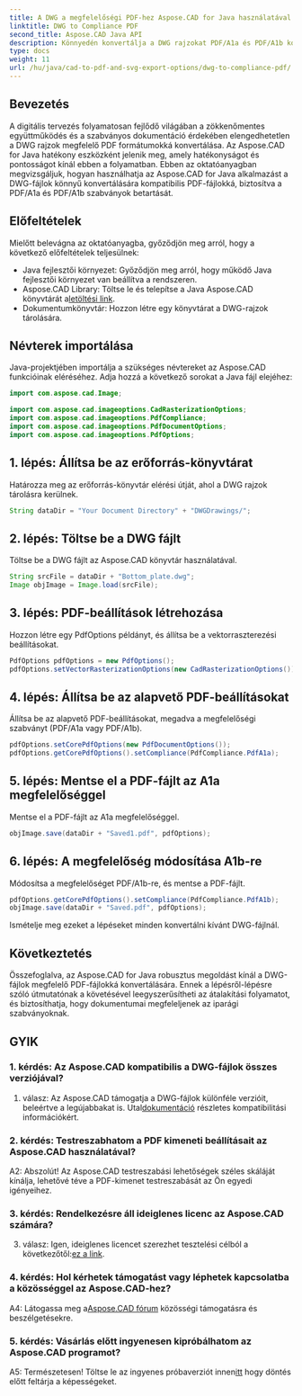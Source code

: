 ```yaml
---
title: A DWG a megfelelőségi PDF-hez Aspose.CAD for Java használatával
linktitle: DWG to Compliance PDF
second_title: Aspose.CAD Java API
description: Könnyedén konvertálja a DWG rajzokat PDF/A1a és PDF/A1b kompatibilis fájlokká az Aspose.CAD for Java segítségével. Egyszerűsítse munkafolyamatait pontosan és egyszerűen.
type: docs
weight: 11
url: /hu/java/cad-to-pdf-and-svg-export-options/dwg-to-compliance-pdf/
---
```

## Bevezetés

A digitális tervezés folyamatosan fejlődő világában a zökkenőmentes együttműködés és a szabványos dokumentáció érdekében elengedhetetlen a DWG rajzok megfelelő PDF formátumokká konvertálása. Az Aspose.CAD for Java hatékony eszközként jelenik meg, amely hatékonyságot és pontosságot kínál ebben a folyamatban. Ebben az oktatóanyagban megvizsgáljuk, hogyan használhatja az Aspose.CAD for Java alkalmazást a DWG-fájlok könnyű konvertálására kompatibilis PDF-fájlokká, biztosítva a PDF/A1a és PDF/A1b szabványok betartását.

## Előfeltételek

Mielőtt belevágna az oktatóanyagba, győződjön meg arról, hogy a következő előfeltételek teljesülnek:

- Java fejlesztői környezet: Győződjön meg arról, hogy működő Java fejlesztői környezet van beállítva a rendszeren.
-  Aspose.CAD Library: Töltse le és telepítse a Java Aspose.CAD könyvtárát a[letöltési link](https://releases.aspose.com/cad/java/).
- Dokumentumkönyvtár: Hozzon létre egy könyvtárat a DWG-rajzok tárolására.

## Névterek importálása

Java-projektjében importálja a szükséges névtereket az Aspose.CAD funkcióinak eléréséhez. Adja hozzá a következő sorokat a Java fájl elejéhez:

```java
import com.aspose.cad.Image;

import com.aspose.cad.imageoptions.CadRasterizationOptions;
import com.aspose.cad.imageoptions.PdfCompliance;
import com.aspose.cad.imageoptions.PdfDocumentOptions;
import com.aspose.cad.imageoptions.PdfOptions;
```

## 1. lépés: Állítsa be az erőforrás-könyvtárat

Határozza meg az erőforrás-könyvtár elérési útját, ahol a DWG rajzok tárolásra kerülnek.

```java
String dataDir = "Your Document Directory" + "DWGDrawings/";
```

## 2. lépés: Töltse be a DWG fájlt

Töltse be a DWG fájlt az Aspose.CAD könyvtár használatával.

```java
String srcFile = dataDir + "Bottom_plate.dwg";
Image objImage = Image.load(srcFile);
```

## 3. lépés: PDF-beállítások létrehozása

Hozzon létre egy PdfOptions példányt, és állítsa be a vektorraszterezési beállításokat.

```java
PdfOptions pdfOptions = new PdfOptions();
pdfOptions.setVectorRasterizationOptions(new CadRasterizationOptions());
```

## 4. lépés: Állítsa be az alapvető PDF-beállításokat

Állítsa be az alapvető PDF-beállításokat, megadva a megfelelőségi szabványt (PDF/A1a vagy PDF/A1b).

```java
pdfOptions.setCorePdfOptions(new PdfDocumentOptions());
pdfOptions.getCorePdfOptions().setCompliance(PdfCompliance.PdfA1a);
```

## 5. lépés: Mentse el a PDF-fájlt az A1a megfelelőséggel

Mentse el a PDF-fájlt az A1a megfelelőséggel.

```java
objImage.save(dataDir + "Saved1.pdf", pdfOptions);
```

## 6. lépés: A megfelelőség módosítása A1b-re

Módosítsa a megfelelőséget PDF/A1b-re, és mentse a PDF-fájlt.

```java
pdfOptions.getCorePdfOptions().setCompliance(PdfCompliance.PdfA1b);
objImage.save(dataDir + "Saved.pdf", pdfOptions);
```

Ismételje meg ezeket a lépéseket minden konvertálni kívánt DWG-fájlnál.

## Következtetés

Összefoglalva, az Aspose.CAD for Java robusztus megoldást kínál a DWG-fájlok megfelelő PDF-fájlokká konvertálására. Ennek a lépésről-lépésre szóló útmutatónak a követésével leegyszerűsítheti az átalakítási folyamatot, és biztosíthatja, hogy dokumentumai megfeleljenek az iparági szabványoknak.

## GYIK

### 1. kérdés: Az Aspose.CAD kompatibilis a DWG-fájlok összes verziójával?

 1. válasz: Az Aspose.CAD támogatja a DWG-fájlok különféle verzióit, beleértve a legújabbakat is. Utal[dokumentáció](https://reference.aspose.com/cad/java/) részletes kompatibilitási információkért.

### 2. kérdés: Testreszabhatom a PDF kimeneti beállításait az Aspose.CAD használatával?

A2: Abszolút! Az Aspose.CAD testreszabási lehetőségek széles skáláját kínálja, lehetővé téve a PDF-kimenet testreszabását az Ön egyedi igényeihez.

### 3. kérdés: Rendelkezésre áll ideiglenes licenc az Aspose.CAD számára?

 3. válasz: Igen, ideiglenes licencet szerezhet tesztelési célból a következőtől:[ez a link](https://purchase.aspose.com/temporary-license/).

### 4. kérdés: Hol kérhetek támogatást vagy léphetek kapcsolatba a közösséggel az Aspose.CAD-hez?

 A4: Látogassa meg a[Aspose.CAD fórum](https://forum.aspose.com/c/cad/19) közösségi támogatásra és beszélgetésekre.

### 5. kérdés: Vásárlás előtt ingyenesen kipróbálhatom az Aspose.CAD programot?

 A5: Természetesen! Töltse le az ingyenes próbaverziót innen[itt](https://releases.aspose.com/) hogy döntés előtt feltárja a képességeket.